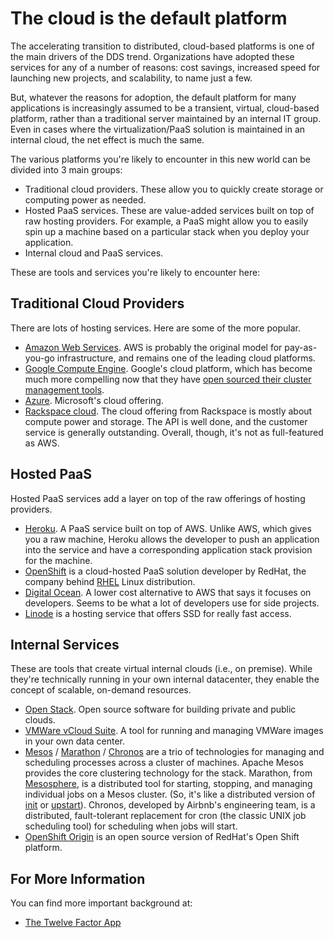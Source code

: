 # The cloud is the default platform

<span class="drop fa fa-cloud fa-5x pull-left fa-border"></span>

The accelerating transition to distributed, cloud-based platforms is one of the main drivers of the DDS trend. Organizations have adopted these services for any of a number of reasons: cost savings, increased speed for launching new projects, and scalability, to name just a few.

But, whatever the reasons for adoption, the default platform for many applications is increasingly assumed to be a transient, virtual, cloud-based platform, rather than a traditional server maintained by an internal IT group. Even in cases where the virtualization/PaaS solution is maintained in an internal cloud, the net effect is much the same.

The various platforms you're likely to encounter in this new world can be divided into 3 main groups:

* Traditional cloud providers. These allow you to quickly create storage or computing power as needed.
* Hosted PaaS services. These are value-added services built on top of raw hosting providers.  For example, a PaaS might allow you to easily spin up a machine based on a particular stack when you deploy your application.
* Internal cloud and PaaS services.


These are tools and services you're likely to encounter here:

## Traditional Cloud Providers

There are lots of hosting services. Here are some of the more popular.

* [Amazon Web Services](http://aws.amazon.com/).  AWS is probably the original model for pay-as-you-go infrastructure, and remains one of the leading cloud platforms.
* [Google Compute Engine](https://cloud.google.com/products/compute-engine/).  Google's cloud platform, which has become much more compelling now that they have [open sourced their cluster management tools](http://googlecloudplatform.blogspot.com/2014/06/an-update-on-container-support-on-google-cloud-platform.html).
* [Azure](http://www.windowsazure.com/). Microsoft's cloud offering.
* [Rackspace cloud](https://mycloud.rackspace.com/). The cloud offering from Rackspace is mostly about compute power and storage. The API is well done, and the customer service is generally outstanding. Overall, though, it's not as full-featured as AWS.

## Hosted PaaS

Hosted PaaS services add a layer on top of the raw offerings of hosting providers.

* [Heroku](https://www.heroku.com/).  A PaaS service built on top of AWS. Unlike AWS, which gives you a raw machine, Heroku allows the developer to push an application into the service and have a corresponding application stack provision for the machine.
* [OpenShift](https://www.openshift.com/) is a cloud-hosted PaaS solution developer by RedHat, the company behind [RHEL](http://www.redhat.com/products/enterprise-linux/) Linux distribution.
* [Digital Ocean](https://www.digitalocean.com/). A lower cost alternative to AWS that says it focuses on developers. Seems to be what a lot of developers use for side projects.
* [Linode](https://www.linode.com/) is a hosting service that offers SSD for really fast access.

## Internal Services

These are tools that create virtual internal clouds (i.e., on premise). While they're technically running in your own internal datacenter, they enable the concept of scalable, on-demand resources.

* [Open Stack](https://www.openstack.org/).  Open source software for building private and public clouds.
* [VMWare vCloud Suite](http://www.vmware.com/products/vcloud-suite/).  A tool for running and managing VMWare images in your own data center.
*  [Mesos](http://mesos.apache.org/) / [Marathon](https://github.com/mesosphere/marathon) / [Chronos](https://github.com/airbnb/chronos) are a trio of technologies for managing and scheduling processes across a cluster of machines.  Apache Mesos provides the core clustering technology for the stack. Marathon, from [Mesosphere](http://mesosphere.io/), is a distributed tool for starting, stopping, and managing individual jobs on a Mesos cluster. (So, it's like a distributed version of [init](http://en.wikipedia.org/wiki/Init) or [upstart](http://upstart.ubuntu.com/)).  Chronos, developed by Airbnb's engineering team, is a distributed, fault-tolerant replacement for cron (the classic UNIX job scheduling tool) for scheduling when jobs will start.
* [OpenShift Origin](https://openshift.github.io/) is an open source version of RedHat's Open Shift platform.

## For More Information

You can find more important background at:

* [The Twelve Factor App](http://12factor.net/)
